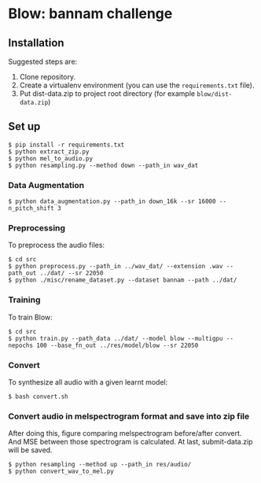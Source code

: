 # Blow: bannam challenge

## Installation

Suggested steps are:

1. Clone repository.
1. Create a virtualenv environment (you can use the `requirements.txt` file).
1. Put dist-data.zip to project root directory (for example `blow/dist-data.zip`)

## Set up
```
$ pip install -r requirements.txt
$ python extract_zip.py
$ python mel_to_audio.py
$ python resampling.py --method down --path_in wav_dat
```

### Data Augmentation
```
$ python data_augmentation.py --path_in down_16k --sr 16000 --n_pitch_shift 3
```

### Preprocessing

To preprocess the audio files:
```
$ cd src
$ python preprocess.py --path_in ../wav_dat/ --extension .wav --path_out ../dat/ --sr 22050
$ python ./misc/rename_dataset.py --dataset bannam --path ../dat/
```

### Training

To train Blow:
```
$ cd src
$ python train.py --path_data ../dat/ --model blow --multigpu --nepochs 100 --base_fn_out ../res/model/blow --sr 22050
```

### Convert 

To synthesize all audio with a given learnt model:
```
$ bash convert.sh
```

### Convert audio in melspectrogram format and save into zip file

After doing this, figure comparing melspectrogram before/after convert.  
And MSE between those spectrogram is calculated. At last, submit-data.zip will be saved.
```
$ python resampling --method up --path_in res/audio/
$ python convert_wav_to_mel.py
```
